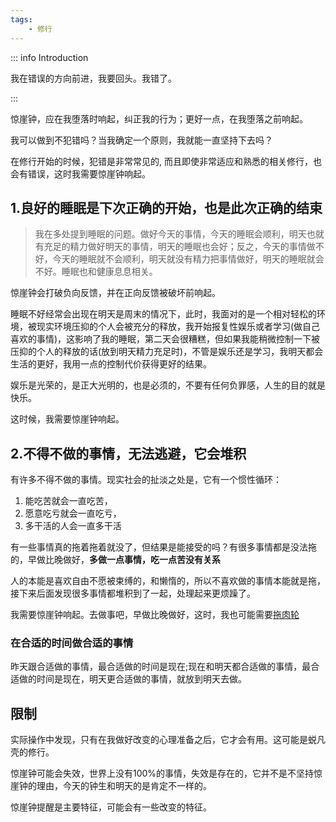 ```yaml
---
tags:
    - 修行
---
```


::: info Introduction

我在错误的方向前进，我要回头。我错了。

:::

惊崖钟，应在我堕落时响起，纠正我的行为；更好一点，在我堕落之前响起。

我可以做到不犯错吗？当我确定一个原则，我就能一直坚持下去吗？

在修行开始的时候，犯错是非常常见的, 而且即使非常适应和熟悉的相关修行，也会有错误，这时我需要惊崖钟响起。

## 1.良好的睡眠是下次正确的开始，也是此次正确的结束

> 我在多处提到睡眠的问题。做好今天的事情，今天的睡眠会顺利，明天也就有充足的精力做好明天的事情，明天的睡眠也会好；反之，今天的事情做不好，今天的睡眠就不会顺利，明天就没有精力把事情做好，明天的睡眠就会不好。睡眠也和健康息息相关。

惊崖钟会打破负向反馈，并在正向反馈被破坏前响起。

睡眠不好经常会出现在明天是周末的情况下，此时，我面对的是一个相对轻松的环境，被现实环境压抑的个人会被充分的释放，我开始报复性娱乐或者学习(做自己喜欢的事情)，这影响了我的睡眠，第二天会很糟糕，但如果我能稍微控制一下被压抑的个人的释放的话(放到明天精力充足时)，不管是娱乐还是学习，我明天都会生活的更好，我用一点的控制代价获得更好的结果。

娱乐是光荣的，是正大光明的，也是必须的，不要有任何负罪感，人生的目的就是快乐。

这时候，我需要惊崖钟响起。

## 2.不得不做的事情，无法逃避，它会堆积

有许多不得不做的事情。现实社会的扯淡之处是，它有一个惯性循环：

1. 能吃苦就会一直吃苦，
2. 愿意吃亏就会一直吃亏，
3. 多干活的人会一直多干活

有一些事情真的拖着拖着就没了，但结果是能接受的吗？有很多事情都是没法拖的，早做比晚做好，**多做一点事情，吃一点苦没有关系**

人的本能是喜欢自由不愿被束缚的，和懒惰的，所以不喜欢做的事情本能就是拖，接下来后面发现很多事情都堆积到了一起，处理起来更烦躁了。

我需要惊崖钟响起。去做事吧，早做比晚做好，这时，我也可能需要[拖肉轮](./拖肉轮.md)

### 在合适的时间做合适的事情

昨天跟合适做的事情，最合适做的时间是现在;现在和明天都合适做的事情，最合适做的时间是现在，明天更合适做的事情，就放到明天去做。

## 限制

实际操作中发现，只有在我做好改变的心理准备之后，它才会有用。这可能是蜕凡壳的修行。

惊崖钟可能会失效，世界上没有100%的事情，失效是存在的，它并不是不坚持惊崖钟的理由，今天的钟生和明天的是肯定不一样的。

惊崖钟提醒是主要特征，可能会有一些改变的特征。
